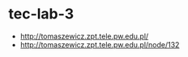 tec-lab-3
=========

* http://tomaszewicz.zpt.tele.pw.edu.pl/
* http://tomaszewicz.zpt.tele.pw.edu.pl/node/132
